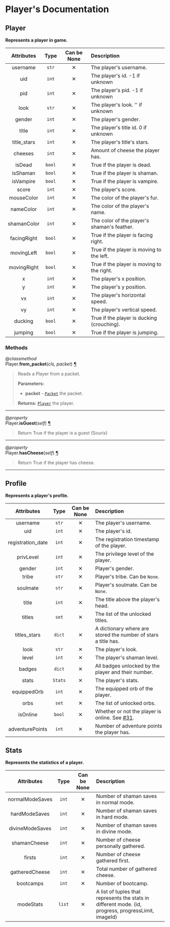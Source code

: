 # Player's Documentation

## Player
**Represents a player in game.**

| Attributes | Type | Can be None | Description |
| :-: | :-: | :-: | :-- |
| username | `str` | ✕ |  The player's username. |
| uid | `int` | ✕ |  The player's id. -1 if unknown |
| pid | `int` | ✕ |  The player's pid. -1 if unknown |
| look | `str` | ✕ |  The player's look. '' if unknown |
| gender | `int` | ✕ |  The player's gender. |
| title | `int` | ✕ |  The player's title id. 0 if unknown |
| title_stars | `int` | ✕ |  The player's title's stars. |
| cheeses | `int` | ✕ |  Amount of cheese the player has. |
| isDead | `bool` | ✕ |  True if the player is dead. |
| isShaman | `bool` | ✕ |  True if the player is shaman. |
| isVampire | `bool` | ✕ |  True if the player is vampire. |
| score | `int` | ✕ |  The player's score. |
| mouseColor | `int` | ✕ |  The color of the player's fur. |
| nameColor | `int` | ✕ |  The color of the player's name. |
| shamanColor | `int` | ✕ |  The color of the player's shaman's feather. |
| facingRight | `bool` | ✕ |  True if the player is facing right. |
| movingLeft | `bool` | ✕ |  True if the player is moving to the left. |
| movingRight | `bool` | ✕ |  True if the player is moving to the right. |
| x | `int` | ✕ |  The player's x position. |
| y | `int` | ✕ |  The player's y position. |
| vx | `int` | ✕ |  The player's horizontal speed. |
| vy | `int` | ✕ |  The player's vertical speed. |
| ducking | `bool` | ✕ |  True if the player is ducking (crouching). |
| jumping | `bool` | ✕ |  True if the player is jumping. |


### Methods
@*classmethod*<br>
Player.**from\_packet**(_cls, packet_) <a id="Player.from_packet" href="#Player.from_packet">¶</a>
>
>Reads a Player from a packet.
>
>__Parameters:__
> * **packet** - [`Packet`](Packet.md) the packet.
>
>__Returns:__ [`Player`](Player.md) the player.

---

@*property*<br>
Player.**isGuest**(_self_) <a id="Player.isGuest" href="#Player.isGuest">¶</a>
>
>Return True if the player is a guest (Souris)
---

@*property*<br>
Player.**hasCheese**(_self_) <a id="Player.hasCheese" href="#Player.hasCheese">¶</a>
>
>Return True if the player has cheese.
---

## Profile
**Represents a player's profile.**

| Attributes | Type | Can be None | Description |
| :-: | :-: | :-: | :-- |
| username | `str` | ✕ |  The player's username. |
| uid | `int` | ✕ |  The player's id. |
| registration_date | `int` | ✕ |  The registration timestamp of the player. |
| privLevel | `int` | ✕ |  The privilege level of the player. |
| gender | `int` | ✕ |  Player's gender. |
| tribe | `str` | ✕ |  Player's tribe. Can be `None`. |
| soulmate | `str` | ✕ |  Player's soulmate. Can be `None`. |
| title | `int` | ✕ |  The title above the player's head. |
| titles | `set` | ✕ |  The list of the unlocked titles. |
| titles_stars | `dict` | ✕ |  A dictionary where are stored the number of stars a title has. |
| look | `str` | ✕ |  The player's look. |
| level | `int` | ✕ |  The player's shaman level. |
| badges | `dict` | ✕ |  All badges unlocked by the player and their number. |
| stats | `Stats` | ✕ |  The player's stats. |
| equippedOrb | `int` | ✕ |  The equipped orb of the player. |
| orbs | `set` | ✕ |  The list of unlocked orbs. |
| isOnline | `bool` | ✕ |  Whether or not the player is online. See [#31](https://github.com/Athesdrake/aiotfm/pull/31#issuecomment-1537433271). |
| adventurePoints | `int` | ✕ |  Number of adventure points the player has. |

## Stats
**Represents the statistics of a player.**

| Attributes | Type | Can be None | Description |
| :-: | :-: | :-: | :-- |
| normalModeSaves | `int` | ✕ |  Number of shaman saves in normal mode. |
| hardModeSaves | `int` | ✕ |  Number of shaman saves in hard mode. |
| divineModeSaves | `int` | ✕ |  Number of shaman saves in divine mode. |
| shamanCheese | `int` | ✕ |  Number of cheese personally gathered. |
| firsts | `int` | ✕ |  Number of cheese gathered first. |
| gatheredCheese | `int` | ✕ |  Total number of gathered cheese. |
| bootcamps | `int` | ✕ |  Number of bootcamp. |
| modeStats | `list` | ✕ |  A list of tuples that represents the stats in different mode. (id, progress, progressLimit, imageId) |

